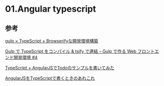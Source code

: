 01.Angular typescript
======================

## 参考
[gulp × TypeScript × Browserifyな開発環境構築](http://qiita.com/massa142/items/c61289055c6467e10c99)

[Gulp で TypeScript をコンパイル & tsify で連結 – Gulp で作る Web フロントエンド開発環境 #4](http://tech.recruit-mp.co.jp/front-end/gulp-typescript/)

[TypeScript + AngularJSでTodoのサンプルを書いてみた](http://okazuki.hatenablog.com/entry/2014/05/25/011428)

[AngularJSをTypeScriptで書くときのあれこれ](http://qiita.com/zoetro/items/1aefa189cb54169f2cee)
